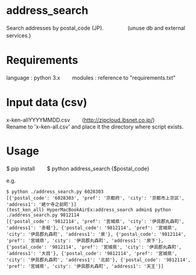 # address_search

Search addresses by postal_code (JP).　　
　　
(unuse db and external services.)　　

# Requirements

language : python 3.x　　
modules : reference to "requirements.txt"

# Input data (csv)

x-ken-allYYYYMMDD.csv　　
(http://zipcloud.ibsnet.co.jp/)　　
　　
Rename to 'x-ken-all.csv' and place it the directory where script exists.

# Usage

$ pip install　　
$ python address_search {$postal_code}　　

e.g.
```
$ python ./address_search.py 6028303
[{'postal_code': '6028303', 'pref': '京都府', 'city': '京都市上京区', 'address1': '姥ケ寺之前町'}]
(test_ken_all) HyperMacBookAirEx:address_search admin$ python ./address_search.py 9812114
[{'postal_code': '9812114', 'pref': '宮城県', 'city': '伊具郡丸森町', 'address1': '赤堀'}, {'postal_code': '9812114', 'pref': '宮城県', 'city': '伊具郡丸森町', 'address1': '泉'}, {'postal_code': '9812114', 'pref': '宮城県', 'city': '伊具郡丸森町', 'address1': '泉下'}, {'postal_code': '9812114', 'pref': '宮城県', 'city': '伊具郡丸森町', 'address1': '大目'}, {'postal_code': '9812114', 'pref': '宮城県', 'city': '伊具郡丸森町', 'address1': '北前'}, {'postal_code': '9812114', 'pref': '宮城県', 'city': '伊具郡丸森町', 'address1': '天王'}]
```
